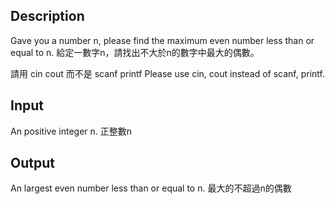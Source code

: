 ## Description

Gave you a number n, please find the maximum even number less than or equal to n.
給定一數字n，請找出不大於n的數字中最大的偶數。

請用 cin cout 而不是 scanf printf
Please use cin, cout instead of scanf, printf.

## Input

An positive integer n.
正整數n

## Output

An largest even number less than or equal to n.
最大的不超過n的偶數